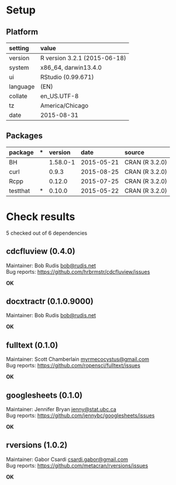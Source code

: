 # Setup

## Platform

|setting  |value                        |
|:--------|:----------------------------|
|version  |R version 3.2.1 (2015-06-18) |
|system   |x86_64, darwin13.4.0         |
|ui       |RStudio (0.99.671)           |
|language |(EN)                         |
|collate  |en_US.UTF-8                  |
|tz       |America/Chicago              |
|date     |2015-08-31                   |

## Packages

|package  |*  |version  |date       |source         |
|:--------|:--|:--------|:----------|:--------------|
|BH       |   |1.58.0-1 |2015-05-21 |CRAN (R 3.2.0) |
|curl     |   |0.9.3    |2015-08-25 |CRAN (R 3.2.0) |
|Rcpp     |   |0.12.0   |2015-07-25 |CRAN (R 3.2.0) |
|testthat |*  |0.10.0   |2015-05-22 |CRAN (R 3.2.0) |

# Check results
5 checked out of 6 dependencies 

## cdcfluview (0.4.0)
Maintainer: Bob Rudis <bob@rudis.net>  
Bug reports: https://github.com/hrbrmstr/cdcfluview/issues

__OK__

## docxtractr (0.1.0.9000)
Maintainer: Bob Rudis <bob@rudis.net>

__OK__

## fulltext (0.1.0)
Maintainer: Scott Chamberlain <myrmecocystus@gmail.com>  
Bug reports: https://github.com/ropensci/fulltext/issues

__OK__

## googlesheets (0.1.0)
Maintainer: Jennifer Bryan <jenny@stat.ubc.ca>  
Bug reports: https://github.com/jennybc/googlesheets/issues

__OK__

## rversions (1.0.2)
Maintainer: Gabor Csardi <csardi.gabor@gmail.com>  
Bug reports: https://github.com/metacran/rversions/issues

__OK__

